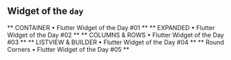 ## Widget of the `day`
** CONTAINER • Flutter Widget of the Day #01 **
** EXPANDED • Flutter Widget of the Day #02 **
** COLUMNS & ROWS • Flutter Widget of the Day #03 **
** LISTVIEW & BUILDER • Flutter Widget of the Day #04 **
** Round Corners • Flutter Widget of the Day #05 **



